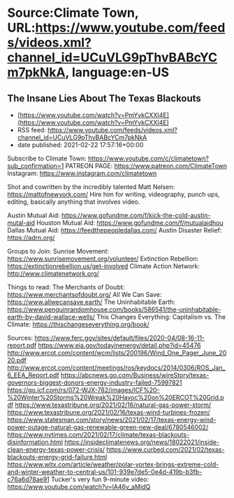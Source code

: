 # Source:Climate Town, URL:https://www.youtube.com/feeds/videos.xml?channel_id=UCuVLG9pThvBABcYCm7pkNkA, language:en-US

## The Insane Lies About The Texas Blackouts
 - [https://www.youtube.com/watch?v=PmYvkCXXI4E](https://www.youtube.com/watch?v=PmYvkCXXI4E)
 - RSS feed: https://www.youtube.com/feeds/videos.xml?channel_id=UCuVLG9pThvBABcYCm7pkNkA
 - date published: 2021-02-22 17:57:16+00:00

Subscribe to Climate Town: https://www.youtube.com/c/climatetown?sub_confirmation=1
PATREON PAGE: https://www.patreon.com/ClimateTown
Instagram: https://www.instagram.com/climatetown


Shot and cowritten by the incredibly talented Matt Nelsen: https://mattofnewyork.com/
Hire him for writing, videography, punch ups, editing, basically anything that involves video.

Austin Mutual Aid: https://www.gofundme.com/f/kick-the-cold-austin-mutal-aid
Houston Mutual Aid: https://www.gofundme.com/f/mutualaidhou
Dallas Mutual Aid: https://feedthepeopledallas.com/
Austin Disaster Relief: https://adrn.org/

Groups to Join:
Sunrise Movement: https://www.sunrisemovement.org/volunteer/
Extinction Rebellion: https://extinctionrebellion.us/get-involved
Climate Action Network: http://www.climatenetwork.org/

Things to read:
The Merchants of Doubt: https://www.merchantsofdoubt.org/
All We Can Save: https://www.allwecansave.earth/
The Uninhabitable Earth: https://www.penguinrandomhouse.com/books/586541/the-uninhabitable-earth-by-david-wallace-wells/
This Changes Everything: Capitalism vs. The Climate: https://thischangeseverything.org/book/

Sources:
https://www.ferc.gov/sites/default/files/2020-04/08-16-11-report.pdf
https://www.eia.gov/todayinenergy/detail.php?id=45476
http://www.ercot.com/content/wcm/lists/200196/Wind_One_Pager_June_2020.pdf
http://www.ercot.com/content/meetings/ros/keydocs/2014/0306/ROS_Jan_6_EEA_Report.pdf
https://abcnews.go.com/Business/wireStory/texas-governors-biggest-donors-energy-industry-failed-75997821
https://go.icf.com/rs/072-WJX-782/images/ICF%20-%20Winter%20Storms%20Wreak%20Havoc%20on%20ERCOT%20Grid.pdf
https://www.texastribune.org/2021/02/16/natural-gas-power-storm/
https://www.texastribune.org/2021/02/16/texas-wind-turbines-frozen/
https://www.statesman.com/story/news/2021/02/17/texas-energy-wind-power-outage-natural-gas-renewable-green-new-deal/6780546002/
https://www.nytimes.com/2021/02/17/climate/texas-blackouts-disinformation.html
https://insideclimatenews.org/news/18022021/inside-clean-energy-texas-power-crisis/
https://www.curbed.com/2021/02/texas-blackouts-energy-grid-failure.html
https://www.wltx.com/article/weather/polar-vortex-brings-extreme-cold-and-winter-weather-to-central-us/101-939e7de5-0e4d-419b-b3fb-c76a6d78ae91
Tucker's very fun 9-minute video: https://www.youtube.com/watch?v=lA46v_aMidQ

